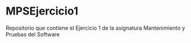 # MPSEjercicio1
Repositorio que contiene el Ejercicio 1 de la asignatura Mantenimiento y Pruebas del Software

